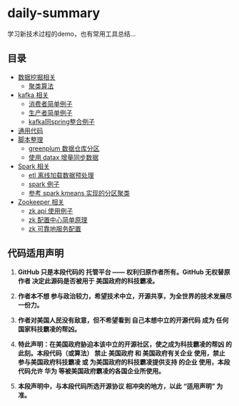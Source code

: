 # daily-summary

学习新技术过程的demo，也有常用工具总结...

## 目录

* [数据挖掘相关](data-mining/README.md)
    * [聚类算法](data-mining/cluster-algorithm/README.md)
* [kafka 相关](kafka)
    * [消费者简单例子](kafka/kafaka-consumer)
    * [生产者简单例子](kafka/kafka-producer)
    * [kafka同spring整合例子](kafka/kafka-spring-integration)
* [通用代码](my-common)
* [脚本整理](my-script)
    * [greenplum 数据仓库分区](my-script/dw-partition-gp/README.md)
    * [使用 datax 增量同步数据](my-script/etl-sync-datax/README.md)  
* [Spark 相关](spark/README.md)
    * [etl 离线加载数据预处理](spark/etl-offline-preprocess/README.md)
    * [spark 例子](spark/spark-example/README.md)
    * [参考 spark kmeans 实现的分区聚类](spark/spark-partitioning/README.md)
* [Zookeeper 相关](zookeeper/README.md)
    * [zk api 使用例子](zookeeper/zk-example/README.md)
    * [zk 配置中心简单原理](zookeeper/zk-config-server1/README.md)
    * [zk 可靠地服务配置](zookeeper/zk-config-server2/README.md)

## 代码适用声明

1. **GitHub 只是本段代码的 托管平台 —— 权利归原作者所有。GitHub 无权替原作者 决定此源码是否被用于 美国政府的科技霸凌。**

2. **作者本不想 参与政治较力，希望技术中立，开源共享，为全世界的技术发展尽一份力。**

3. **作者对美国人民没有敌意，但不希望看到 自己本想中立的开源代码 成为 任何国家科技霸凌的帮凶。**

4. **特此声明：在美国政府胁迫本该中立的开源社区，使之成为科技霸凌的帮凶 的此刻。本段代码（或算法） 禁止 美国政府 和 美国政府有关企业 使用，禁止 参与美国政府科技霸凌 或 为美国政府的科技霸凌提供支持 的企业 使用，本段代码允许 华为 等被美国政府霸凌的各国企业所使用。**

5. **本段声明中，与本段代码所选开源协议 相冲突的地方，以此 “适用声明” 为准。**